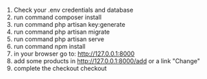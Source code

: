 1. Check your .env credentials and database
2. run command composer install
3. run command php artisan key:generate
4. run command php artisan migrate 
5. run command php artisan serve
6. run command npm install
7. in your browser go to: http://127.0.0.1:8000
8. add some products in http://127.0.0.1:8000/add or a link "Change"
9. complete the checkout checkout
